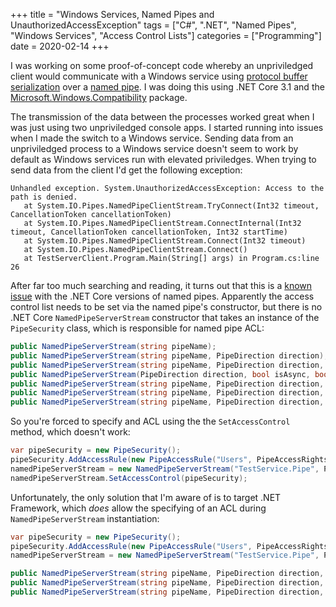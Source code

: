 +++
title = "Windows Services, Named Pipes and UnauthorizedAccessException"
tags = ["C#", ".NET", "Named Pipes", "Windows Services", "Access Control Lists"]
categories = ["Programming"]
date = 2020-02-14
+++

I was working on some proof-of-concept code whereby an unpriviledged client would communicate with a Windows service using [protocol buffer serialization](https://github.com/protobuf-net/protobuf-net) over a [named pipe](https://docs.microsoft.com/en-us/dotnet/standard/io/how-to-use-named-pipes-for-network-interprocess-communication). I was doing this using .NET Core 3.1 and the [Microsoft.Windows.Compatibility](https://www.nuget.org/packages/Microsoft.Windows.Compatibility/) package.

The transmission of the data between the processes worked great when I was just using two unpriviledged console apps. I started running into issues when I made the switch to a Windows service. Sending data from an unpriviledged process to a Windows service doesn't seem to work by default as Windows services run with elevated priviledges. When trying to send data from the client I'd get the following exception:

```
Unhandled exception. System.UnauthorizedAccessException: Access to the path is denied.
   at System.IO.Pipes.NamedPipeClientStream.TryConnect(Int32 timeout, CancellationToken cancellationToken)
   at System.IO.Pipes.NamedPipeClientStream.ConnectInternal(Int32 timeout, CancellationToken cancellationToken, Int32 startTime)
   at System.IO.Pipes.NamedPipeClientStream.Connect(Int32 timeout)
   at System.IO.Pipes.NamedPipeClientStream.Connect()
   at TestServerClient.Program.Main(String[] args) in Program.cs:line 26
```

After far too much searching and reading, it turns out that this is a [known issue](https://github.com/dotnet/runtime/issues/26869) with the .NET Core versions of named pipes. Apparently the access control list needs to be set via the named pipe's constructor, but there is no .NET Core `NamedPipeServerStream` constructor that takes an instance of the `PipeSecurity` class, which is responsible for named pipe ACL:

```cs
public NamedPipeServerStream(string pipeName);
public NamedPipeServerStream(string pipeName, PipeDirection direction);
public NamedPipeServerStream(string pipeName, PipeDirection direction, int maxNumberOfServerInstances);
public NamedPipeServerStream(PipeDirection direction, bool isAsync, bool isConnected, SafePipeHandle safePipeHandle);
public NamedPipeServerStream(string pipeName, PipeDirection direction, int maxNumberOfServerInstances, PipeTransmissionMode transmissionMode);
public NamedPipeServerStream(string pipeName, PipeDirection direction, int maxNumberOfServerInstances, PipeTransmissionMode transmissionMode, PipeOptions options);
public NamedPipeServerStream(string pipeName, PipeDirection direction, int maxNumberOfServerInstances, PipeTransmissionMode transmissionMode, PipeOptions options, int inBufferSize, int outBufferSize);
```

So you're forced to specify and ACL using the the `SetAccessControl` method, which doesn't work:

```cs
var pipeSecurity = new PipeSecurity();
pipeSecurity.AddAccessRule(new PipeAccessRule("Users", PipeAccessRights.ReadWrite, AccessControlType.Allow));
namedPipeServerStream = new NamedPipeServerStream("TestService.Pipe", PipeDirection.InOut);
namedPipeServerStream.SetAccessControl(pipeSecurity);
```

Unfortunately, the only solution that I'm aware of is to target .NET Framework, which _does_ allow the specifying of an ACL during `NamedPipeServerStream` instantiation:

```cs
var pipeSecurity = new PipeSecurity();
pipeSecurity.AddAccessRule(new PipeAccessRule("Users", PipeAccessRights.ReadWrite, AccessControlType.Allow));
namedPipeServerStream = new NamedPipeServerStream("TestService.Pipe", PipeDirection.InOut, 1, PipeTransmissionMode.Message, PipeOptions.None, 4096, 4096, pipeSecurity);
```

```cs
public NamedPipeServerStream(string pipeName, PipeDirection direction, int maxNumberOfServerInstances, PipeTransmissionMode transmissionMode, PipeOptions options, int inBufferSize, int outBufferSize, PipeSecurity pipeSecurity);
public NamedPipeServerStream(string pipeName, PipeDirection direction, int maxNumberOfServerInstances, PipeTransmissionMode transmissionMode, PipeOptions options, int inBufferSize, int outBufferSize, PipeSecurity pipeSecurity, HandleInheritability inheritability);
public NamedPipeServerStream(string pipeName, PipeDirection direction, int maxNumberOfServerInstances, PipeTransmissionMode transmissionMode, PipeOptions options, int inBufferSize, int outBufferSize, PipeSecurity pipeSecurity, HandleInheritability inheritability, PipeAccessRights additionalAccessRights);
```
